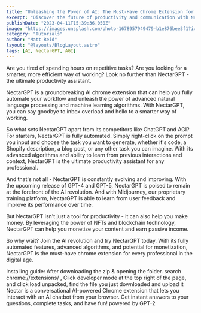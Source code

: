 ```yaml
---
title: "Unleashing the Power of AI: The Must-Have Chrome Extension for Every Professional with NectarGPT"
excerpt: "Discover the future of productivity and communication with NectarGPT, the groundbreaking AI chrome extension. Automate repetitive tasks, communicate more effectively, and unlock new ways to make money. Join the AI revolution and try NectarGPT today!"
publishDate: "2023-04-11T15:39:36.050Z"
image: "https://images.unsplash.com/photo-1678957949479-b1e876bee3f1?ixlib=rb-4.0.3&ixid=MnwxMjA3fDB8MHxwaG90by1wYWdlfHx8fGVufDB8fHx8&auto=format&fit=crop&w=1330&q=80"
category: "Tutorials"
author: "Matt Reid"
layout: "@layouts/BlogLayout.astro"
tags: [AI, NectarGPT, AGI]
---
```


Are you tired of spending hours on repetitive tasks? Are you looking for a smarter, more efficient way of working? Look no further than NectarGPT - the ultimate productivity assistant.

NectarGPT is a groundbreaking AI chrome extension that can help you fully automate your workflow and unleash the power of advanced natural language processing and machine learning algorithms. With NectarGPT, you can say goodbye to inbox overload and hello to a smarter way of working.

So what sets NectarGPT apart from its competitors like ChatGPT and AGI? For starters, NectarGPT is fully automated. Simply right-click on the prompt you input and choose the task you want to generate, whether it's code, a Shopify description, a blog post, or any other task you can imagine. With its advanced algorithms and ability to learn from previous interactions and context, NectarGPT is the ultimate productivity assistant for any professional.

And that's not all - NectarGPT is constantly evolving and improving. With the upcoming release of GPT-4 and GPT-5, NectarGPT is poised to remain at the forefront of the AI revolution. And with Midjourney, our proprietary training platform, NectarGPT is able to learn from user feedback and improve its performance over time.

But NectarGPT isn't just a tool for productivity - it can also help you make money. By leveraging the power of NFTs and blockchain technology, NectarGPT can help you monetize your content and earn passive income.

So why wait? Join the AI revolution and try NectarGPT today. With its fully automated features, advanced algorithms, and potential for monetization, NectarGPT is the must-have chrome extension for every professional in the digital age.

Installing guide:
After downloading the zip & opening the folder. search chrome://extensions/ , Click developer mode at the top right of the page, and click load unpacked, find the file you just downloaded and upload it
Nectar is a conversational AI-powered Chrome extension that lets you interact with an AI chatbot from your browser. Get instant answers to your questions, complete tasks, and have fun! powered by GPT-2

